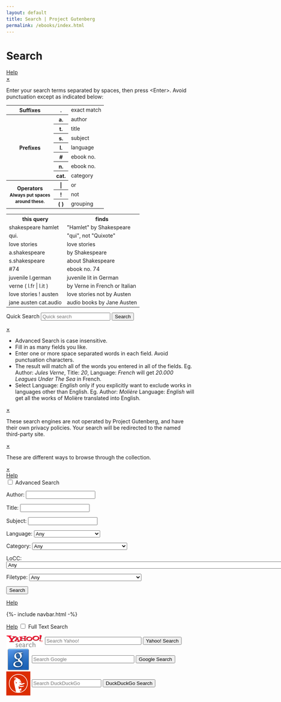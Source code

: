 ```yaml
---
layout: default
title: Search | Project Gutenberg
permalink: /ebooks/index.html
---
```


Search
======
<div class="page_content">
<a class="button" href="#popup1">Help</a>	
 <div id="popup1" class="overlay">
  <div class="popup">
   <a class="close" href="#">&times;</a>
    <div class="content">
<p>Enter your search terms separated by spaces, then press &lt;Enter&gt;.
Avoid punctuation except as indicated below:</p>

 <table>
  <tr>
    <th>Suffixes</th>
    <th>.</th>
    <td>exact match</td>
  </tr>
  <tr>
    <th rowspan="7">Prefixes</th>
    <th>a.</th>
    <td>author</td>
  </tr>
  <tr>
    <th>t.</th>
    <td>title</td>
  </tr>
  <tr>
    <th>s.</th>
    <td>subject</td>
  </tr>
  <tr>
    <th>l.</th>
    <td>language</td>
  </tr>
  <tr>
    <th>#</th>
    <td>ebook no.</td>
  </tr>
  <tr>
    <th>n.</th>
    <td>ebook no.</td>
  </tr>
  <tr>
    <th>cat.</th>
    <td>category</td>
  </tr>
<tr>
    <th rowspan="3" style="width: 8em">
      Operators
      <small>Always put spaces around these.</small>
    </th>
    <th>|</th>
    <td>or</td>
  </tr>
  <tr>
    <th>!</th>
    <td>not</td>
  </tr>
  <tr>
    <th>( )</th>
    <td>grouping</td>
  </tr>
</table>

 <table>
  <tr>
    <th>this query</th>
    <th>finds</th>
  </tr>
  <tr>
    <td>shakespeare hamlet</td>
    <td>"Hamlet" by Shakespeare</td>
  </tr>
  <tr>
    <td>qui.</td>
    <td>"qui", not "Quixote"</td>
  </tr>
  <tr>
    <td>love stories</td>
    <td>love stories</td>
  </tr>
  <tr>
    <td>a.shakespeare</td>
    <td>by Shakespeare</td>
  </tr>
  <tr>
    <td>s.shakespeare</td>
    <td>about Shakespeare</td>
  </tr>
<tr>
    <td>#74</td>
    <td>ebook no. 74</td>
  </tr>
  <tr>
    <td>juvenile l.german</td>
    <td>juvenile lit in German</td>
  </tr>
  <tr>
    <td>verne ( l.fr | l.it )</td>
    <td>by Verne in French or Italian</td>
  </tr>
  <tr>
    <td>love stories ! austen</td>
    <td>love stories not by Austen</td>
  </tr>
  <tr>
    <td>jane austen cat.audio</td>
    <td>audio books by Jane Austen</td>
  </tr>
 </table>
</p>
  </div>
 </div>
</div>

<div class="searchbox">
 <form method="get" action="/ebooks/search/"
       accept-charset="utf-8" enctype="multipart/form-data">
  <div class="search">
   <p><label for="book-search" class="lbl-toggle">Quick Search</label>
      <input type="text" value="" id="book-search" name="query" class="searchInput" title="" tabindex="20" size="20" maxlength="80"
             placeholder="Quick search"/>
        <input type="submit" id="quicksubmit" name="submit_search" value="Search">
   </p>
  </div>
 </form>
</div>

<div id="popup2" class="overlay">
 <div class="popup">
   <a class="close" href="#">&times;</a>
    <div class="content">
     <ul>
      <li>Advanced Search is case insensitive.</li>
      <li>Fill in as many fields you like.</li>
      <li>Enter one or more space separated words in each field.
	Avoid punctuation characters.</li>
      <li>The result will match all of the words you entered in all
	of the fields. Eg. Author: <i>Jules Verne</i>, Title: <i>20</i>,
	Language: <i>French</i> will get <i>20.000 Leagues Under The Sea</i>
	in French.</li>
      <li>Select Language: <i>English</i> only if you explicitly want to
	exclude works in languages other than English.
	Eg. Author: <i>Molière</i> Language: <i>English</i>
	will get all the works of Molière translated into English.</li>
    </ul>
   </div>
 </div>
</div>

<div id="popup3" class="overlay">
  <div class="popup">
   <a class="close" href="#">&times;</a>
    <div class="content">
        <p>These search engines are not operated by Project Gutenberg, and have their own privacy policies. Your search will be redirected to the named third-party site.</p>
    </div>
  </div>
</div>

<div id="popup4" class="overlay">
 <div class="popup">
  <a class="close" href="#">&times;</a>
   <div class="content">
      <p>These are different ways to browse through the collection.</p>
   </div>
 </div>
</div>

<div id="popup5" class="overlay">
 <div class="popup">
   <a class="close" href="#">&times;</a>
    <div class="content">
    </div>
  </div>
</div>

<div class="box">
 <a class="button" href="#popup2">Help</a>
 <!-- Advanced search form begins here -->
  <form method="post" action="results" accept-charset="utf-8" enctype="multipart/form-data">
   <input id="collapsible1" class="toggle" type="checkbox">
   <label for="collapsible1" class="lbl-toggle">Advanced Search</label>
    <div class="collapsible-content">
     <div class="content-inner">
      <p>
       <label for="author">Author:</label>
       <input type="text" name="author" id="author"/>
      </p>
      <p>
       <label for="title">Title:</label>
       <input type="text" name="title" id="title"/>
      </p>
      <p>
       <label for="subject">Subject:</label>
       <input type="text" name="subject" id="subject"/>
      </p>
      <p>
<!--       <label for="language">Language:</label> -->
       <label>Language:</label>
       <select id="lang" name="lang"
               title="Language (Book Count)">
      <option selected value="">Any</option>
      <option value="af">Afrikaans (4)</option>
      <option value="ale">Aleut (1)</option>
      <option value="ar">Arabic (1)</option>
      <option value="arp">Arapaho (2)</option>
      <option value="brx">Bodo (2)</option>
      <option value="br">Breton (1)</option>
      <option value="bg">Bulgarian (6)</option>
      <option value="rmr">Caló (1)</option>
      <option value="ca">Catalan (33)</option>
      <option value="ceb">Cebuano (3)</option>
      <option value="zh">Chinese (441)</option>
      <option value="cs">Czech (11)</option>
      <option value="da">Danish (69)</option>
      <option value="nl">Dutch (805)</option>
      <option value="en">English (49590)</option>
      <option value="eo">Esperanto (119)</option>
      <option value="et">Estonian (1)</option>
      <option value="fa">Farsi (1)</option>
      <option value="fi">Finnish (2110)</option>
      <option value="fr">French (3036)</option>
      <option value="fy">Frisian (3)</option>
      <option value="fur">Friulian (7)</option>
      <option value="gla">Gaelic, Scottish (2)</option>
      <option value="gl">Galician (2)</option>
      <option value="kld">Gamilaraay (1)</option>
      <option value="de">German (1824)</option>
      <option value="el">Greek (220)</option>
      <option value="grc">Greek, Ancient (3)</option>
      <option value="he">Hebrew (7)</option>
      <option value="hu">Hungarian (183)</option>
      <option value="is">Icelandic (7)</option>
      <option value="ilo">Iloko (3)</option>
      <option value="ia">Interlingua (1)</option>
      <option value="iu">Inuktitut (1)</option>
      <option value="ga">Irish (3)</option>
      <option value="it">Italian (805)</option>
      <option value="ja">Japanese (22)</option>
      <option value="csb">Kashubian (1)</option>
      <option value="kha">Khasi (1)</option>
      <option value="ko">Korean (1)</option>
      <option value="la">Latin (126)</option>
      <option value="lt">Lithuanian (1)</option>
      <option value="mi">Maori (2)</option>
      <option value="myn">Mayan Languages (3)</option>
      <option value="enm">Middle English (6)</option>
      <option value="nah">Nahuatl (3)</option>
      <option value="nap">Napoletano-Calabrese (1)</option>
      <option value="nav">Navajo (3)</option>
      <option value="nai">North American Indian (3)</option>
      <option value="no">Norwegian (20)</option>
      <option value="oc">Occitan (1)</option>
      <option value="oji">Ojibwa (1)</option>
      <option value="ang">Old English (4)</option>
      <option value="pl">Polish (31)</option>
      <option value="pt">Portuguese (554)</option>
      <option value="ro">Romanian (2)</option>
      <option value="ru">Russian (9)</option>
      <option value="sa">Sanskrit (1)</option>
      <option value="sr">Serbian (4)</option>
      <option value="sl">Slovenian (1)</option>
      <option value="es">Spanish (654)</option>
      <option value="sv">Swedish (202)</option>
      <option value="bgs">Tagabawa (1)</option>
      <option value="tl">Tagalog (60)</option>
      <option value="te">Telugu (6)</option>
      <option value="cy">Welsh (13)</option>
      <option value="yi">Yiddish (1)</option>
</select>
      </p>
      <p>
       <label for="category" accesskey="c">Category:</label>
       <select id="category" name="category"
               title="Category (Book Count)">
      <option selected value="">Any</option>
      <option value="1">Audio Book, human-read (576)</option>
      <option value="2">Audio Book, computer-generated (370)</option>
      <option value="3">Music, recorded (137)</option>
      <option value="4">Music, Sheet (33)</option>
      <option value="5">Pictures, still (3)</option>
      <option value="6">Other recordings (31)</option>
      <option value="7">Pictures, moving (8)</option>
      <option value="8">Data (87)</option>
      <option value="9">Compilations (3)</option>
       </select>
      </p>
      <p>
       <label for="locc" accesskey="o">LoCC:</label>
       <select id="locc" name="locc"
               title="Please choose a Library of Congress Class.">
      <option selected value="">Any</option>
      <option value="AC">AC General Works: Collections, Series, Collected works, Pamphlets (56)</option>
      <option value="AE">AE General Works: Encyclopedias (140)</option>
      <option value="AG">AG General Works: Dictionaries and other general reference books (246)</option>
      <option value="AM">AM General Works: Museums, Collectors and collecting (2)</option>
      <option value="AP">AP General Works: Periodicals (2354)</option>
      <option value="AS">AS General Works: Academies and International Associations, Congresses (5)</option>
      <option value="AY">AY General Works: Yearbooks, Almanacs, Directories (4)</option>
      <option value="AZ">AZ General Works: History of scholarship and learning, The humanities (7)</option>
      <option value="B">B Philosophy, Psychology, Religion (470)</option>
      <option value="BC">BC Philosophy, Psychology, Religion: Logic (25)</option>
      <option value="BD">BD Philosophy, Psychology, Religion: Speculative Philosophy, General Philosophical works (39)</option>
      <option value="BF">BF Philosophy, Psychology, Religion: Psychology, Philosophy, Psychoanalysis (413)</option>
      <option value="BH">BH Philosophy, Psychology, Religion: Aesthetics (17)</option>
      <option value="BJ">BJ Philosophy, Psychology, Religion: Ethics, Social usages, Etiquette, Religion (249)</option>
      <option value="BL">BL Philosophy, Psychology, Religion: Religion: General, Miscellaneous and Atheism (391)</option>
      <option value="BM">BM Philosophy, Psychology, Religion: Judaism (38)</option>
      <option value="BP">BP Philosophy, Psychology, Religion: Islam, Bahaism, Theosophy, Other and new beliefs (129)</option>
      <option value="BQ">BQ Philosophy, Psychology, Religion: Buddhism (24)</option>
      <option value="BR">BR Philosophy, Psychology, Religion: Christianity (207)</option>
      <option value="BS">BS Philosophy, Psychology, Religion: Christianity: The Bible, Old and New Testament (625)</option>
      <option value="BT">BT Philosophy, Psychology, Religion: Christianity: Doctrinal theology, God, Christology (191)</option>
      <option value="BV">BV Philosophy, Psychology, Religion: Christianity: Practical theology, Worship (581)</option>
      <option value="BX">BX Philosophy, Psychology, Religion: Christianity: Churches, Church movements (659)</option>
      <option value="CB">CB History: History of civilization (39)</option>
      <option value="CC">CC History: Archaeology (8)</option>
      <option value="CE">CE History: Technical Chronology, Calendar (4)</option>
      <option value="CJ">CJ History: Numismatics (8)</option>
      <option value="CN">CN History: Inscriptions, Epigraphy (2)</option>
      <option value="CR">CR History: Heraldry (38)</option>
      <option value="CS">CS History: Genealogy (19)</option>
      <option value="CT">CT History: Biography (262)</option>
      <option value="D">D History: General and Eastern Hemisphere (478)</option>
      <option value="D501">D501 History: General and Eastern Hemisphere: World War I (1914-1918) (735)</option>
      <option value="D731">D731 History: General and Eastern Hemisphere: World War II (1939-1945) (28)</option>
      <option value="DA">DA History: General and Eastern Hemisphere: Great Britain, Ireland, Central Europe (1484)</option>
      <option value="DB">DB History: General and Eastern Hemisphere: Austria, Hungary, Czech Republic, Slovakia (54)</option>
      <option value="DC">DC History: General and Eastern Hemisphere: France, Andorra, Monaco (863)</option>
      <option value="DD">DD History: General and Eastern Hemisphere: Germany (167)</option>
      <option value="DE">DE History: General and Eastern Hemisphere: The Mediterranean Region, The Greco-Roman World (16)</option>
      <option value="DF">DF History: General and Eastern Hemisphere: Greece (100)</option>
      <option value="DG">DG History: General and Eastern Hemisphere: Italy, Vatican City, Malta (444)</option>
      <option value="DH">DH History: General and Eastern Hemisphere: Netherlands, Belgium, Luxemburg (159)</option>
      <option value="DJ">DJ History: General and Eastern Hemisphere: Netherlands (47)</option>
      <option value="DJK">DJK History: General and Eastern Hemisphere: Eastern Europe (2)</option>
      <option value="DK">DK History: General and Eastern Hemisphere: Russia, Former Soviet Republics, Poland (166)</option>
      <option value="DL">DL History: General and Eastern Hemisphere: Northern Europe, Scandinavia (80)</option>
      <option value="DP">DP History: General and Eastern Hemisphere: Spain, Portugal (196)</option>
      <option value="DQ">DQ History: General and Eastern Hemisphere: Switzerland (28)</option>
      <option value="DR">DR History: General and Eastern Hemisphere: Balkan Peninsula, Turkey (86)</option>
      <option value="DS">DS History: General and Eastern Hemisphere: Asia (852)</option>
      <option value="DT">DT History: General and Eastern Hemisphere: Africa (331)</option>
      <option value="DU">DU History: General and Eastern Hemisphere: History of Oceania (South Seas) (194)</option>
      <option value="DX">DX History: General and Eastern Hemisphere: History of Romanies (14)</option>
      <option value="E011">E011 History: America: America (441)</option>
      <option value="E151">E151 History: America: United States (379)</option>
      <option value="E186">E186 History: America: Colonial History (1607-1775) (30)</option>
      <option value="E201">E201 History: America: Revolution (1775-1783) (117)</option>
      <option value="E300">E300 History: America: Revolution to the Civil War (1783-1861) (389)</option>
      <option value="E456">E456 History: America: Civil War period (1861-1865) (483)</option>
      <option value="E660">E660 History: America: Late nineteenth century (1865-1900) (93)</option>
      <option value="E740">E740 History: America: Twentieth century (41)</option>
      <option value="E838">E838 History: America: Later twentieth century (1961-) (2)</option>
      <option value="E895">E895 History: America: Twenty-first century (6)</option>
      <option value="F001">F001 United States local history: New England (106)</option>
      <option value="F1001">F1001 North America local history: Canada (266)</option>
      <option value="F106">F106 United States local history: Atlantic coast. Middle Atlantic States (138)</option>
      <option value="F1201">F1201 North America local history: Mexico (59)</option>
      <option value="F1401">F1401 Latin America local history: General (35)</option>
      <option value="F1461">F1461 Latin America local history: Guatemala (4)</option>
      <option value="F1481">F1481 Latin America local history: El Salvador (1)</option>
      <option value="F1501">F1501 Latin America local history: Honduras (2)</option>
      <option value="F1521">F1521 Latin America local history: Nicaragua (1)</option>
      <option value="F1541">F1541 Latin America local history: Costa Rica (1)</option>
      <option value="F1561">F1561 Latin America local history: Panama (8)</option>
      <option value="F1601">F1601 History of the Americas: West Indies (7)</option>
      <option value="F1751">F1751 History of the Americas: West Indies. Cuba (27)</option>
      <option value="F1861">F1861 History of the Americas: West Indies. Jamaica (2)</option>
      <option value="F1900">F1900 West Indies local history: Hispaniola (Haiti and Dominican Republic) (9)</option>
      <option value="F1951">F1951 West Indies local history: Puerto Rico (8)</option>
      <option value="F2001">F2001 History of the Americas: Lesser Antilles (6)</option>
      <option value="F206">F206 United States local history: The South. South Atlantic States (118)</option>
      <option value="F2131">F2131 History of the Americas: West Indies. British West Indies (2)</option>
      <option value="F2155">F2155 History of the Americas: Caribbean area. Caribbean sea (15)</option>
      <option value="F2201">F2201 Latin America local history: South America. General (43)</option>
      <option value="F2251">F2251 Latin America local history: Colombia (3)</option>
      <option value="F2301">F2301 Latin America local history: Venezuela (7)</option>
      <option value="F2351">F2351 Latin America local history: Guiana (12)</option>
      <option value="F2501">F2501 Latin America local history: Brazil (31)</option>
      <option value="F2661">F2661 Latin America local history: Paraguay (11)</option>
      <option value="F2701">F2701 Latin America local history: Uruguay (4)</option>
      <option value="F2801">F2801 Latin America local history: Argentina (53)</option>
      <option value="F296">F296 United States local history: Gulf States. West Florida (29)</option>
      <option value="F3051">F3051 Latin America local history: Chile (7)</option>
      <option value="F3301">F3301 Latin America local history: Bolivia (6)</option>
      <option value="F3401">F3401 Latin America local history: Peru (21)</option>
      <option value="F350.5">F350.5 United States local history: Mississippi River and Valley. Middle West (45)</option>
      <option value="F3701">F3701 Latin America local history: Ecuador (1)</option>
      <option value="F396">F396 United States local history: Old Southwest. Lower Mississippi Valley (34)</option>
      <option value="F476">F476 United States local history: Old Northwest. Northwest Territory (15)</option>
      <option value="F516">F516 United States local history: Ohio River and Valley. (37)</option>
      <option value="F590.3">F590.3 United States local history: The West. Trans-Mississippi Region. Great Plains (144)</option>
      <option value="F721">F721 United States local history: Rocky Mountains. Yellowstone National Park (60)</option>
      <option value="F786">F786 United States local history: New Southwest. Colorado River, Canyon, and Valley (69)</option>
      <option value="F850.5">F850.5 United States local history: Pacific States (168)</option>
      <option value="F975">F975 United States local history: Central American, West Indian, and other countries protected by and having close political affiliations with the United States (6)</option>
      <option value="G">G Geography, Anthropology, Recreation (437)</option>
      <option value="GA">GA Geography, Anthropology, Recreation: Mathematical geography, Cartography (7)</option>
      <option value="GB">GB Geography, Anthropology, Recreation: Physical geography (21)</option>
      <option value="GC">GC Geography, Anthropology, Recreation: Oceanography (10)</option>
      <option value="GF">GF Geography, Anthropology, Recreation: Human ecology, Anthropogeography (5)</option>
      <option value="GN">GN Geography, Anthropology, Recreation: Anthropology (107)</option>
      <option value="GR">GR Geography, Anthropology, Recreation: Folklore (262)</option>
      <option value="GT">GT Geography, Anthropology, Recreation: Manners and customs (89)</option>
      <option value="GV">GV Geography, Anthropology, Recreation: Recreation, Leisure (244)</option>
      <option value="H">H Social sciences (9)</option>
      <option value="HA">HA Social sciences: Statistics (3)</option>
      <option value="HB">HB Social sciences: Economic theory, Demography (80)</option>
      <option value="HC">HC Social sciences: Economic history and conditions, Special topics (39)</option>
      <option value="HD">HD Social sciences: Economic history and conditions, Production (155)</option>
      <option value="HE">HE Social sciences: Transportation and communications (143)</option>
      <option value="HF">HF Social sciences: Commerce (78)</option>
      <option value="HG">HG Social sciences: Finance (57)</option>
      <option value="HJ">HJ Social sciences: Public finance (9)</option>
      <option value="HM">HM Social sciences: Sociology (45)</option>
      <option value="HN">HN Social sciences: Social history and conditions, Social problems (56)</option>
      <option value="HQ">HQ Social sciences: The family, Marriage, Sex and Gender (359)</option>
      <option value="HS">HS Social sciences: Societies: secret, benevolent, etc. (28)</option>
      <option value="HT">HT Social sciences: Communities, Classes, Races (44)</option>
      <option value="HV">HV Social sciences: Social pathology, Social and Public Welfare (339)</option>
      <option value="HX">HX Social sciences: Socialism, Communism, Anarchism (134)</option>
      <option value="J">J Political science (71)</option>
      <option value="JA">JA Political science: Political science (6)</option>
      <option value="JC">JC Political science: Political theory (72)</option>
      <option value="JF">JF Political science: Political institutions and public administration (13)</option>
      <option value="JK">JK Political science: Political inst. and pub. Admin.: United States (103)</option>
      <option value="JL">JL Political science: Political inst. and pub. Admin.: America (2)</option>
      <option value="JN">JN Political science: Political inst. and pub. Admin.: Europe (33)</option>
      <option value="JQ">JQ Political science: Political inst. and pub. Admin.: Asia, Africa and Oceania (6)</option>
      <option value="JS">JS Political science: Local government, Municipal government (3)</option>
      <option value="JV">JV Political science: Colonies and colonization, International migration (21)</option>
      <option value="JX">JX Political science: International law (38)</option>
      <option value="JZ">JZ Political science: International relations (1)</option>
      <option value="K">K Law in general, Comparative and uniform law, Jurisprudence (31)</option>
      <option value="KBM">KBM Law in general, Comparative and uniform law, Jurisprudence: Jewish law (1)</option>
      <option value="KBR">KBR Law in general, Comparative and uniform law, Jurisprudence: History of canon law (1)</option>
      <option value="KD">KD Law in general, Comparative and uniform law, Jurisprudence: United Kingdom and Ireland (65)</option>
      <option value="KDZ">KDZ Law in general, Comparative and uniform law, Jurisprudence: America, North America (1)</option>
      <option value="KE">KE Law in general, Comparative and uniform law, Jurisprudence: Canada (1)</option>
      <option value="KF">KF Law in general, Comparative and uniform law, Jurisprudence: United States (76)</option>
      <option value="KH">KH Law in general, Comparative and uniform law, Jurisprudence: South America (1)</option>
      <option value="KJ">KJ Law in general, Comparative and uniform law, Jurisprudence: Europe (17)</option>
      <option value="KL">KL Law in general, Comparative and uniform law, Jurisprudence: Asia and Eurasia, Africa, Pacific Area, and Antarctica (2)</option>
      <option value="KN">KN Law in general, Comparative and uniform law, Jurisprudence: South Asia, Southeast Asia, East Asia (2)</option>
      <option value="KNX">KNX Law in general, Comparative and uniform law, Jurisprudence: Japan (2)</option>
      <option value="KP">KP Law in general, Comparative and uniform law, Jurisprudence: South Asia, Southeast Asia, East Asia (1)</option>
      <option value="KZ">KZ Law in general, Comparative and uniform law, Jurisprudence: Law of nations (20)</option>
      <option value="L">L Education (6)</option>
      <option value="LA">LA Education: History of education (46)</option>
      <option value="LB">LB Education: Theory and practice of education (135)</option>
      <option value="LC">LC Education: Special aspects of education (48)</option>
      <option value="LD">LD Education: Individual institutions: United States (16)</option>
      <option value="LE">LE Education: Individual institutions: America (except US) (1)</option>
      <option value="LF">LF Education: Individual institutions: Europe (32)</option>
      <option value="LH">LH Education: College and school magazines and papers (1)</option>
      <option value="LT">LT Education: Textbooks (10)</option>
      <option value="M">M Music (212)</option>
      <option value="ML">ML Music: Literature of music (319)</option>
      <option value="MT">MT Music: Musical instruction and study, Composition (67)</option>
      <option value="N">N Fine Arts (183)</option>
      <option value="NA">NA Fine Arts: Architecture (196)</option>
      <option value="NB">NB Fine Arts: Sculpture (26)</option>
      <option value="NC">NC Fine Arts: Drawing, Design, Illustration (160)</option>
      <option value="ND">ND Fine Arts: Painting (246)</option>
      <option value="NE">NE Fine Arts: Print media (37)</option>
      <option value="NK">NK Fine Arts: Decorative and Applied Arts, Decoration and Ornament (134)</option>
      <option value="NX">NX Fine Arts: Arts in general (4)</option>
      <option value="P">P Language and Literatures (21)</option>
      <option value="PA">PA Language and Literatures: Classical Languages and Literature (576)</option>
      <option value="PB">PB Language and Literatures: General works (56)</option>
      <option value="PC">PC Language and Literatures: Romance languages: Italian, French, Spanish, Portuguese (107)</option>
      <option value="PD">PD Language and Literatures: Germanic and Scandinavian languages (11)</option>
      <option value="PE">PE Language and Literatures: English (225)</option>
      <option value="PF">PF Language and Literatures: West Germanic (40)</option>
      <option value="PG">PG Language and Literatures: Slavic (including Russian), Languages and Literature (479)</option>
      <option value="PH">PH Language and Literatures: Finno-Ugrian and Basque languages and literatures (997)</option>
      <option value="PJ">PJ Language and Literatures: Oriental languages and literatures (122)</option>
      <option value="PK">PK Language and Literatures: Indo-Iranian literatures (88)</option>
      <option value="PL">PL Language and Literatures: Languages and literatures of Eastern Asia, Africa, Oceania (416)</option>
      <option value="PM">PM Language and Literatures: Indigenous American and Artificial Languages (97)</option>
      <option value="PN">PN Language and Literatures: Literature: General, Criticism, Collections (848)</option>
      <option value="PQ">PQ Language and Literatures: Romance literatures: French, Italian, Spanish, Portuguese (4200)</option>
      <option value="PR">PR Language and Literatures: English literature (9157)</option>
      <option value="PS">PS Language and Literatures: American and Canadian literature (9118)</option>
      <option value="PT">PT Language and Literatures: Germanic, Scandinavian, and Icelandic literatures (2587)</option>
      <option value="PZ">PZ Language and Literatures: Juvenile belles lettres (6530)</option>
      <option value="Q">Q Science (173)</option>
      <option value="QA">QA Science: Mathematics (184)</option>
      <option value="QB">QB Science: Astronomy (128)</option>
      <option value="QC">QC Science: Physics (148)</option>
      <option value="QD">QD Science: Chemistry (69)</option>
      <option value="QE">QE Science: Geology (123)</option>
      <option value="QH">QH Science: Natural history (613)</option>
      <option value="QH301">QH301 Science: Biology (3)</option>
      <option value="QK">QK Science: Botany (163)</option>
      <option value="QL">QL Science: Zoology (555)</option>
      <option value="QM">QM Science: Human anatomy (11)</option>
      <option value="QP">QP Science: Physiology (137)</option>
      <option value="QR">QR Science: Microbiology (13)</option>
      <option value="R">R Medicine (79)</option>
      <option value="RA">RA Medicine: Public aspects of medicine (87)</option>
      <option value="RB">RB Medicine: Pathology (7)</option>
      <option value="RC">RC Medicine: Internal medicine (153)</option>
      <option value="RD">RD Medicine: Surgery (27)</option>
      <option value="RE">RE Medicine: Ophthalmology (4)</option>
      <option value="RF">RF Medicine: Otorhinolaryngology (3)</option>
      <option value="RG">RG Medicine: Gynecology and obstetrics (23)</option>
      <option value="RJ">RJ Medicine: Pediatrics (13)</option>
      <option value="RK">RK Medicine: Dentistry (5)</option>
      <option value="RL">RL Medicine: Dermatology (2)</option>
      <option value="RM">RM Medicine: Therapeutics, Pharmacology (63)</option>
      <option value="RS">RS Medicine: Pharmacy and materia medica (13)</option>
      <option value="RT">RT Medicine: Nursing (9)</option>
      <option value="RV">RV Medicine: Botanic, Thomsonian, and eclectic medicine (1)</option>
      <option value="RX">RX Medicine: Homeopathy (9)</option>
      <option value="RZ">RZ Medicine: Other systems of medicine (7)</option>
      <option value="S">S Agriculture (96)</option>
      <option value="SB">SB Agriculture: Plant culture (207)</option>
      <option value="SD">SD Agriculture: Forestry (17)</option>
      <option value="SF">SF Agriculture: Animal culture (177)</option>
      <option value="SH">SH Agriculture: Aquaculture, Fisheries, Angling (49)</option>
      <option value="SK">SK Agriculture: Hunting sports (105)</option>
      <option value="T">T Technology (188)</option>
      <option value="TA">TA Technology: Engineering and Civil engineering (52)</option>
      <option value="TC">TC Technology: Ocean engineering (34)</option>
      <option value="TD">TD Technology: Environmental technology, Sanitary engineering (14)</option>
      <option value="TE">TE Technology: Highway engineering, Roads and pavements (3)</option>
      <option value="TF">TF Technology: Railroad engineering and operation (27)</option>
      <option value="TG">TG Technology: Bridge engineering (4)</option>
      <option value="TH">TH Technology: Building construction (28)</option>
      <option value="TJ">TJ Technology: Mechanical engineering and machinery (57)</option>
      <option value="TK">TK Technology: Electrical, Electronics and Nuclear engineering (100)</option>
      <option value="TL">TL Technology: Motor vehicles, Aeronautics, Astronautics (79)</option>
      <option value="TN">TN Technology: Mining engineering, Metallurgy (35)</option>
      <option value="TP">TP Technology: Chemical technology (66)</option>
      <option value="TR">TR Technology: Photography (32)</option>
      <option value="TS">TS Technology: Manufactures (103)</option>
      <option value="TT">TT Technology: Handicrafts, Arts and crafts (100)</option>
      <option value="TX">TX Technology: Home economics (316)</option>
      <option value="U">U Military science (81)</option>
      <option value="UA">UA Military science: Armies: Organization, distribution, military situation (67)</option>
      <option value="UB">UB Military science: Military administration (8)</option>
      <option value="UC">UC Military science: Maintenance and transportation (8)</option>
      <option value="UD">UD Military science: Infantry (10)</option>
      <option value="UE">UE Military science: Cavalry, Armor (8)</option>
      <option value="UF">UF Military science: Artillery (8)</option>
      <option value="UG">UG Military science: Military engineering (23)</option>
      <option value="UH">UH Military science: Other services (12)</option>
      <option value="V">V Naval science (24)</option>
      <option value="VA">VA Naval science: Navies: Organization, distribution, naval situation (10)</option>
      <option value="VB">VB Naval science: Naval administration (1)</option>
      <option value="VE">VE Naval science: Marines (1)</option>
      <option value="VF">VF Naval science: Naval ordnance (3)</option>
      <option value="VG">VG Naval science: Minor services of navies (1)</option>
      <option value="VK">VK Naval science: Navigation, Merchant marine (24)</option>
      <option value="VM">VM Naval science: Naval architecture, Shipbuilding, Marine engineering (20)</option>
      <option value="Z">Z Bibliography, Library science (496)</option>
       </select>
      </p>
      <p>
       <label for="filetype" accesskey="f">Filetype:</label>
       <select id="filetype" name="filetype"
               title="Please choose a file type.">
	       <option selected value="">Any</option>
      <option value="readme">Readme (readme)</option>
      <option value="license">License (license)</option>
      <option value="index">Audio Book Index (index)</option>
      <option value="html">HTML (html)</option>
      <option value="html.gen">Generated HTML (html.gen)</option>
      <option value="html.noimages">Generated HTML (no images) (html.noimages)</option>
      <option value="html.images">Generated HTML (with images) (html.images)</option>
      <option value="iso">ISO CD/DVD Image (iso)</option>
      <option value="epub.dp">EPUB (hand-crafted) (epub.dp)</option>
      <option value="epub.noimages">EPUB (no images) (epub.noimages)</option>
      <option value="epub.images">EPUB (with images) (epub.images)</option>
      <option value="pdf.gen">Generated PDF (pdf.gen)</option>
      <option value="pdf.noimages">Generated PDF (no images) (pdf.noimages)</option>
      <option value="pdf.images">Generated PDF (with images) (pdf.images)</option>
      <option value="kindle.noimages">Kindle (no images) (kindle.noimages)</option>
      <option value="kindle.images">Kindle (with images) (kindle.images)</option>
      <option value="md5">MD5 Checksum (md5)</option>
      <option value="iso.split">Part of ISO CD/DVD Image (iso.split)</option>
      <option value="pdf">PDF (pdf)</option>
      <option value="css">CSS Stylesheet (css)</option>
      <option value="eps">Encapsulated PostScript (eps)</option>
      <option value="mus">Finale (mus)</option>
      <option value="fen">Forsyth–Edwards Notation (fen)</option>
      <option value="gif">GIF Picture (gif)</option>
      <option value="jpg">JPEG Picture (jpg)</option>
      <option value="ly">LilyPond (ly)</option>
      <option value="mid">MIDI (mid)</option>
      <option value="mpg">MPEG Video (mpg)</option>
      <option value="lit">MS Lit for PocketPC (lit)</option>
      <option value="rtf">MS Rich Text Format (rtf)</option>
      <option value="avi">MS Video (avi)</option>
      <option value="wav">MS Wave Audio (wav)</option>
      <option value="doc">MS Word Document (doc)</option>
      <option value="ogg">Ogg Vorbis Audio (ogg)</option>
      <option value="pdb">Palm Database (pdb)</option>
      <option value="prc">Palm Database (prc)</option>
      <option value="plucker">Plucker (plucker)</option>
      <option value="png">PNG Picture (png)</option>
      <option value="ps">PostScript (ps)</option>
      <option value="ps2">PostScript Level 2 (ps2)</option>
      <option value="qioo">QiOO Mobile (qioo)</option>
      <option value="mov">Quicktime Video (mov)</option>
      <option value="qt">Quicktime Video (qt)</option>
      <option value="sib">Sibelius (sib)</option>
      <option value="svg">SVG (svg)</option>
      <option value="dvi">TeX Device Independent (dvi)</option>
      <option value="tiff">TIFF Picture (tiff)</option>
      <option value="tr">Tome Raider (tr)</option>
      <option value="xsl">XSLT Stylesheet (xsl)</option>
      <option value="m4b">Apple iTunes Audiobook (m4b)</option>
      <option value="m4a">Apple iTunes Audiobook (m4a)</option>
      <option value="mp4">MPEG 4 Part 14 (mp4)</option>
      <option value="mp3">MP3 Audio (mp3)</option>
      <option value="spx">Speex Audio (spx)</option>
      <option value="txt.utf-8">Plain Text UTF-8 (txt.utf-8)</option>
      <option value="txt">Plain Text (txt)</option>
      <option value="aac">AAC (Advanced Audio Coding) (aac)</option>
      <option value="flv">Flash Video (flv)</option>
      <option value="xls">Microsoft Excel (xls)</option>
      <option value="nfo">Proprietary `Folio' format (nfo)</option>
      <option value="pageimages">Raw Page Images (pageimages)</option>
      <option value="rdf">RDF (rdf)</option>
      <option value="rst.gen">reStructuredText (rst.gen)</option>
      <option value="tei">TEI Text Encoding Initiative (tei)</option>
      <option value="tex">TeX (tex)</option>
      <option value="wma">Windows Media Audio (wma)</option>
      <option value="xml">XML (xml)</option>
      <option value="rst">reStructuredText (rst)</option>
      <option value="cover.medium">Cover Medium (cover.medium)</option>
      <option value="cover.small">Cover Thumbnail (cover.small)</option>
      <option value="rst.master">reStructuredText Master (rst.master)</option>
      <option value="?">Unspecified (?)</option>
       </select>
      </p>
      <p>
        <input type="submit" id="submit"  name="submit_search" value="Search">
      </p>
    </div>
  </div>
 <!-- Advanced search form ends here -->
 </form>
</div>

  <a class="button" href="#popup4">Help</a>

   {%- include navbar.html -%}

  <a class="button" href="#popup3">Help</a>
  <input id="collapsible2" class="toggle" type="checkbox">
  <label for="collapsible2" class="lbl-toggle">Full Text Search</label>
  <div class="collapsible-content">
    <div class="content-inner">
      <form method="get" action="https://search.yahoo.com/search">
      <img src="/pics/yahoologo.png" style="vertical-align:middle;" alt="Yahoo! logo">
      <input type="hidden" name="fr" value="cap-PG">
      <input type="hidden" name="vs" id="ysvs1" value="gutenberg.org">
      <input type="text"   name="p" size="29" placeholder="Search Yahoo!">
      <input type="submit" value="Yahoo! Search">
      </form>
      <form method="get" action="https://www.google.com/search">
        <img src="/pics/google_search.png" style="vertical-align:middle;" alt="Google logo">
        <input type="text" name="q" size="31" maxlength="255" value="" placeholder="Search Google">
        <input type="hidden" name="domains" value="gutenberg.org"/>
        <input type="hidden" name="sitesearch" value="gutenberg.org"/>
        <input type="submit" name="btnG" value="Google Search"/>
      </form>
  <form method="get" id="duck" action="https://duckduckgo.com/">
    <img src="/pics/duck.png" style="vertical-align:middle;" alt="DuckDuckGo logo">
    <input type="hidden" name="sites" value="http://www.gutenberg.org"/>
    <input type="hidden" name="k8" value="#444444"/>
    <input type="hidden" name="k9" value="#D51920"/>
    <input type="hidden" name="kt" value="h"/>
    <input type="text" name="q" maxlength="255" placeholder="Search DuckDuckGo"/>
    <input type="submit" value="DuckDuckGo Search"/>
  </form>
    </div>
  </div>
</div>
